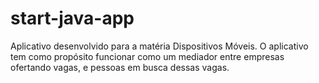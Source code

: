 # start-java-app
Aplicativo desenvolvido para a matéria Dispositivos Móveis. O aplicativo tem como
propósito funcionar como um mediador entre empresas ofertando vagas, e pessoas em
busca dessas vagas.
